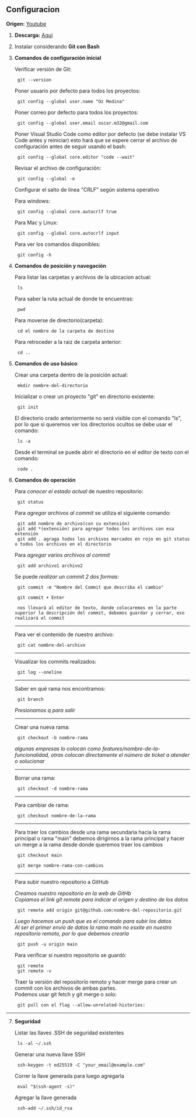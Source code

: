 ## Configuracion

**Origen:** [Youtube](https://git-scm.com/downloads)

1. **Descarga:** [Aquí](https://git-scm.com/downloads)

2. Instalar considerando **Git con Bash**

3. **Comandos de configuración inicial**

    Verificar versión de Git:
    
        git --version

    Poner usuario por defecto para todos los proyectos:

        git config --global user.name "Oz Medina"

    Poner correo por defecto para todos los proyectos:

        git config --global user.email oscar.m32@gmail.com

    Poner Visual Studio Code como editor por defecto (se debe instalar VS Code antes y reiniciar) esto hará que se espere cerrar el archivo de configuración antes de seguir usando el bash:
        
        git config --global core.editor "code --wait" 

    Revisar el archivo de configuración:

        git config --global -e

    Configurar el salto de línea "CRLF" según sistema operativo
    
    Para windows:
        
        git config --global core.autocrlf true

    Para Mac y Linux:

        git config --global core.autocrlf input

    Para ver los comandos disponibles:

        git config -h


4. **Comandos de posición y navegación**

    Para listar las carpetas y archivos de la ubicacion actual:
        
        ls

    Para saber la ruta actual de donde te encuentras:
        
        pwd

    Para moverse de directorio(carpeta):
        
        cd el nombre de la carpeta de destino

    Para retroceder a la raiz de carpeta anterior:

        cd ..

5. **Comandos de uso básico**

    Crear una carpeta dentro de la posición actual:

        mkdir nombre-del-directorio

    Inicializar o crear un proyecto "git" en directorio existente:

        git init

    El directorio crado anteriormente no será visible con el comando "ls", por lo que si queremos ver los directorios ocultos se debe usar el comando:

        ls -a

    Desde el terminal se puede abrir el directorio en el editor de texto con el comando:

        code .

6. **Comandos de operación**

    Para *conocer el estado actual* de nuestro repositorio:

        git status

    Para *agregar archivos al commit* se utiliza el siguiente comando:

        git add nombre de archivo(con su extensión)
        git add *(extensión) para agregar todos los archivos con esa extensión
        git add . agraga todos los archivos marcados en rojo en git status o todos los archivos en el directorio

    Para *agregar varios archivos al commit* 

        git add archivo1 archivo2

    Se puede *realizar un commit 2 dos formas:*

        git commit -m "Nombre del Commit que describa el cambio"
        
        git commit + Enter 
        
        nos llevará al editor de texto, donde colocaremos en la parte superior la descripción del commit, debemos guardar y cerrar, eso realizará el commit
    ---
    Para ver el contenido de nuestro archivo:

        git cat nombre-del-archivo
    ---

    Visualizar los commits realizados:

        git log --oneline

    ---
    Saber en qué rama nos encontramos:

        git branch

    *Presionamos q para salir*

    ---

    Crear una nueva rama:

        git checkout -b nombre-rama

    *algunas empresas lo colocan como features/nombre-de-la-funcionalidad,
    otras colocan directamente el número de ticket a atender o solucionar*

    ---

    Borrar una rama:

        git checkout -d nombre-rama

    ---

    Para cambiar de rama:

        git checkout nombre-de-la-rama
    ---
    
    Para traer los cambios desde una rama secundaria hacia la rama principal o rama "main" debemos dirigirnos a la rama principal y hacer un merge a la rama desde donde queremos traer los cambios

        git checkout main

        git merge nombre-rama-con-cambios
    ---
    
    Para subir nuestro repositorio a GitHub

    *Creamos nuestro repositorio en la web de GitHb*  
    *Copiamos el link git remote para indicar el origen y destino de los datos*
    
        git remote add origin git@github.com:nombre-del-repositorio.git

    *Luego hacemos un push que es el comando para subir los datos*  
    *Al ser el primer envío de datos la rama main no esxite en nuestro repositorio remoto, por lo que debemos crearla*

        git push -u origin main
        
    Para verificar si nuestro repositorio se guardó:
    
        git remote
        git remote -v
        
    Traer la versión del repositorio remoto y hacer merge para crear un commit con los archivos de ambas partes.  
    Podemos usar git fetch y git merge o solo:  
    
        git pull con el flag --allow-unrelated-histories:
    
---
7. **Seguridad**

    Listar las llaves .SSH de seguridad existentes 

        ls -al ~/.ssh

    Generar una nueva llave SSH

        ssh-keygen -t ed25519 -C "your_email@example.com"

    Correr la llave generada para luego agregarla

        eval "$(ssh-agent -s)"
    
    Agregar la llave generada

        ssh-add ~/.ssh/id_rsa



    
